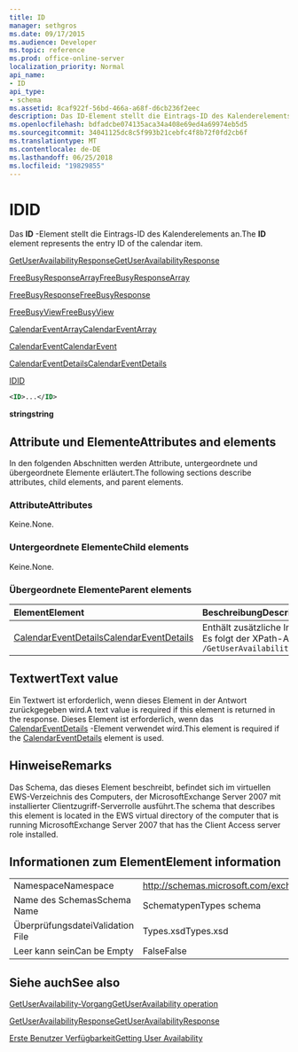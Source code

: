 ```yaml
---
title: ID
manager: sethgros
ms.date: 09/17/2015
ms.audience: Developer
ms.topic: reference
ms.prod: office-online-server
localization_priority: Normal
api_name:
- ID
api_type:
- schema
ms.assetid: 8caf922f-56bd-466a-a68f-d6cb236f2eec
description: Das ID-Element stellt die Eintrags-ID des Kalenderelements an.
ms.openlocfilehash: bdfadcbe074135aca34a408e69ed4a69974eb5d5
ms.sourcegitcommit: 34041125dc8c5f993b21cebfc4f8b72f0fd2cb6f
ms.translationtype: MT
ms.contentlocale: de-DE
ms.lasthandoff: 06/25/2018
ms.locfileid: "19829855"
---
```

# <a name="id"></a><span data-ttu-id="34316-103">ID</span><span class="sxs-lookup"><span data-stu-id="34316-103">ID</span></span>

<span data-ttu-id="34316-104">Das **ID** -Element stellt die Eintrags-ID des Kalenderelements an.</span><span class="sxs-lookup"><span data-stu-id="34316-104">The **ID** element represents the entry ID of the calendar item.</span></span> 
  
[<span data-ttu-id="34316-105">GetUserAvailabilityResponse</span><span class="sxs-lookup"><span data-stu-id="34316-105">GetUserAvailabilityResponse</span></span>](getuseravailabilityresponse.md)
  
[<span data-ttu-id="34316-106">FreeBusyResponseArray</span><span class="sxs-lookup"><span data-stu-id="34316-106">FreeBusyResponseArray</span></span>](freebusyresponsearray.md)
  
[<span data-ttu-id="34316-107">FreeBusyResponse</span><span class="sxs-lookup"><span data-stu-id="34316-107">FreeBusyResponse</span></span>](freebusyresponse.md)
  
[<span data-ttu-id="34316-108">FreeBusyView</span><span class="sxs-lookup"><span data-stu-id="34316-108">FreeBusyView</span></span>](freebusyview.md)
  
[<span data-ttu-id="34316-109">CalendarEventArray</span><span class="sxs-lookup"><span data-stu-id="34316-109">CalendarEventArray</span></span>](calendareventarray.md)
  
[<span data-ttu-id="34316-110">CalendarEvent</span><span class="sxs-lookup"><span data-stu-id="34316-110">CalendarEvent</span></span>](calendarevent.md)
  
[<span data-ttu-id="34316-111">CalendarEventDetails</span><span class="sxs-lookup"><span data-stu-id="34316-111">CalendarEventDetails</span></span>](calendareventdetails.md)
  
[<span data-ttu-id="34316-112">ID</span><span class="sxs-lookup"><span data-stu-id="34316-112">ID</span></span>](id.md)
  
```xml
<ID>...</ID>
```

 <span data-ttu-id="34316-113">**string**</span><span class="sxs-lookup"><span data-stu-id="34316-113">**string**</span></span>
## <a name="attributes-and-elements"></a><span data-ttu-id="34316-114">Attribute und Elemente</span><span class="sxs-lookup"><span data-stu-id="34316-114">Attributes and elements</span></span>

<span data-ttu-id="34316-115">In den folgenden Abschnitten werden Attribute, untergeordnete und übergeordnete Elemente erläutert.</span><span class="sxs-lookup"><span data-stu-id="34316-115">The following sections describe attributes, child elements, and parent elements.</span></span>
  
### <a name="attributes"></a><span data-ttu-id="34316-116">Attribute</span><span class="sxs-lookup"><span data-stu-id="34316-116">Attributes</span></span>

<span data-ttu-id="34316-117">Keine.</span><span class="sxs-lookup"><span data-stu-id="34316-117">None.</span></span>
  
### <a name="child-elements"></a><span data-ttu-id="34316-118">Untergeordnete Elemente</span><span class="sxs-lookup"><span data-stu-id="34316-118">Child elements</span></span>

<span data-ttu-id="34316-119">Keine.</span><span class="sxs-lookup"><span data-stu-id="34316-119">None.</span></span>
  
### <a name="parent-elements"></a><span data-ttu-id="34316-120">Übergeordnete Elemente</span><span class="sxs-lookup"><span data-stu-id="34316-120">Parent elements</span></span>

|<span data-ttu-id="34316-121">**Element**</span><span class="sxs-lookup"><span data-stu-id="34316-121">**Element**</span></span>|<span data-ttu-id="34316-122">**Beschreibung**</span><span class="sxs-lookup"><span data-stu-id="34316-122">**Description**</span></span>|
|:-----|:-----|
|[<span data-ttu-id="34316-123">CalendarEventDetails</span><span class="sxs-lookup"><span data-stu-id="34316-123">CalendarEventDetails</span></span>](calendareventdetails.md) <br/> |<span data-ttu-id="34316-124">Enthält zusätzliche Informationen für ein Ereignis im Kalender.</span><span class="sxs-lookup"><span data-stu-id="34316-124">Provides additional information for a calendar event.</span></span>  <br/> <span data-ttu-id="34316-125">Es folgt der XPath-Ausdruck, der dieses Element:</span><span class="sxs-lookup"><span data-stu-id="34316-125">The following is the XPath expression to this element:</span></span>  <br/>  `/GetUserAvailabilityResponse/FreeBusyResponseArray/FreeBusyResponse/FreeBusyView/CalendarEventArray/CalendarEvent[i]/CalendarEventDetails` <br/> |
   
## <a name="text-value"></a><span data-ttu-id="34316-126">Textwert</span><span class="sxs-lookup"><span data-stu-id="34316-126">Text value</span></span>

<span data-ttu-id="34316-127">Ein Textwert ist erforderlich, wenn dieses Element in der Antwort zurückgegeben wird.</span><span class="sxs-lookup"><span data-stu-id="34316-127">A text value is required if this element is returned in the response.</span></span> <span data-ttu-id="34316-128">Dieses Element ist erforderlich, wenn das [CalendarEventDetails](calendareventdetails.md) -Element verwendet wird.</span><span class="sxs-lookup"><span data-stu-id="34316-128">This element is required if the [CalendarEventDetails](calendareventdetails.md) element is used.</span></span> 
  
## <a name="remarks"></a><span data-ttu-id="34316-129">Hinweise</span><span class="sxs-lookup"><span data-stu-id="34316-129">Remarks</span></span>

<span data-ttu-id="34316-130">Das Schema, das dieses Element beschreibt, befindet sich im virtuellen EWS-Verzeichnis des Computers, der MicrosoftExchange Server 2007 mit installierter Clientzugriff-Serverrolle ausführt.</span><span class="sxs-lookup"><span data-stu-id="34316-130">The schema that describes this element is located in the EWS virtual directory of the computer that is running MicrosoftExchange Server 2007 that has the Client Access server role installed.</span></span>
  
## <a name="element-information"></a><span data-ttu-id="34316-131">Informationen zum Element</span><span class="sxs-lookup"><span data-stu-id="34316-131">Element information</span></span>

|||
|:-----|:-----|
|<span data-ttu-id="34316-132">Namespace</span><span class="sxs-lookup"><span data-stu-id="34316-132">Namespace</span></span>  <br/> |http://schemas.microsoft.com/exchange/services/2006/types  <br/> |
|<span data-ttu-id="34316-133">Name des Schemas</span><span class="sxs-lookup"><span data-stu-id="34316-133">Schema Name</span></span>  <br/> |<span data-ttu-id="34316-134">Schematypen</span><span class="sxs-lookup"><span data-stu-id="34316-134">Types schema</span></span>  <br/> |
|<span data-ttu-id="34316-135">Überprüfungsdatei</span><span class="sxs-lookup"><span data-stu-id="34316-135">Validation File</span></span>  <br/> |<span data-ttu-id="34316-136">Types.xsd</span><span class="sxs-lookup"><span data-stu-id="34316-136">Types.xsd</span></span>  <br/> |
|<span data-ttu-id="34316-137">Leer kann sein</span><span class="sxs-lookup"><span data-stu-id="34316-137">Can be Empty</span></span>  <br/> |<span data-ttu-id="34316-138">False</span><span class="sxs-lookup"><span data-stu-id="34316-138">False</span></span>  <br/> |
   
## <a name="see-also"></a><span data-ttu-id="34316-139">Siehe auch</span><span class="sxs-lookup"><span data-stu-id="34316-139">See also</span></span>



[<span data-ttu-id="34316-140">GetUserAvailability-Vorgang</span><span class="sxs-lookup"><span data-stu-id="34316-140">GetUserAvailability operation</span></span>](getuseravailability-operation.md)
  
[<span data-ttu-id="34316-141">GetUserAvailabilityResponse</span><span class="sxs-lookup"><span data-stu-id="34316-141">GetUserAvailabilityResponse</span></span>](getuseravailabilityresponse.md)


[<span data-ttu-id="34316-142">Erste Benutzer Verfügbarkeit</span><span class="sxs-lookup"><span data-stu-id="34316-142">Getting User Availability</span></span>](http://msdn.microsoft.com/library/d4133fcb-9b0f-4e6b-aadf-a389da83516a%28Office.15%29.aspx)


